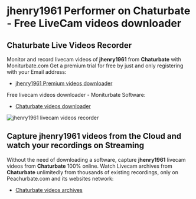 # jhenry1961 Performer on Chaturbate - Free LiveCam videos downloader

## Chaturbate Live Videos Recorder

Monitor and record livecam videos of **jhenry1961** from **Chaturbate** with Moniturbate.com
Get a premium trial for free by just and only registering with your Email address:
* [jhenry1961 Premium videos downloader](https://moniturbate.com/request-demo-licence-key.html)

Free livecam videos downloader - Moniturbate Software:
* [Chaturbate videos downloader](https://moniturbate.com/moniturbate-download-software.html)

![jhenry1961 livecam videos recorder](https://peachurnet.com/templates/moniturbate-software.png)


## Capture jhenry1961 videos from the Cloud and watch your recordings on Streaming

Without the need of downloading a software, capture **jhenry1961** livecam videos from **Chaturbate** 100% online.
Watch Livecam archives from **Chaturbate** unlimitedly from thousands of existing recordings, only on Peachurbate.com and its websites network:
* [Chaturbate videos archives](https://peachurnet.com/)